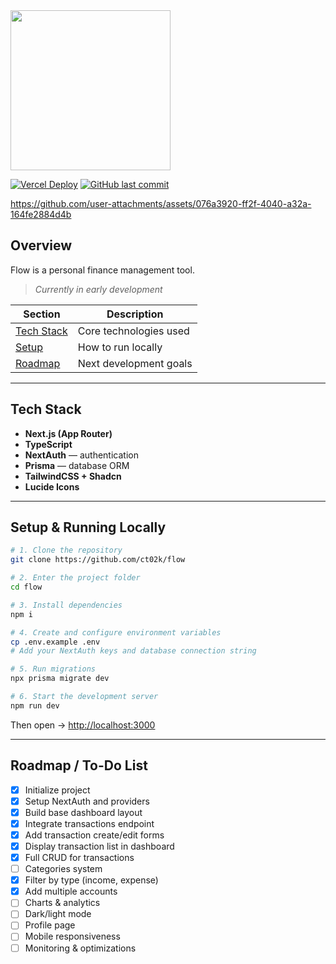 <img src="https://github.com/user-attachments/assets/f32492f7-9bf7-405e-870c-5fe611613971" height="256" width="256"/>

[![Vercel Deploy](https://img.shields.io/github/deployments/ct02k/flow/Production?label=vercel&logo=vercel)](https://flow-omega-one.vercel.app)
[![GitHub last commit](https://img.shields.io/github/last-commit/ct02k/flow)](https://github.com/ct02k/flow/commits/main)



https://github.com/user-attachments/assets/076a3920-ff2f-4040-a32a-164fe2884d4b



## Overview
Flow is a personal finance management tool.
> _Currently in early development_

| Section                              | Description                   |
| ------------------------------------ | ----------------------------- |
| [Tech Stack](#-tech-stack)        | Core technologies used        |
| [Setup](#-setup--running-locally) | How to run locally            |
| [Roadmap](#-roadmap--to-do-list)  | Next development goals        |

---

## Tech Stack

- **Next.js (App Router)**
- **TypeScript**
- **NextAuth** — authentication
- **Prisma** — database ORM
- **TailwindCSS + Shadcn**
- **Lucide Icons**

---

## Setup & Running Locally

```bash
# 1. Clone the repository
git clone https://github.com/ct02k/flow

# 2. Enter the project folder
cd flow

# 3. Install dependencies
npm i

# 4. Create and configure environment variables
cp .env.example .env
# Add your NextAuth keys and database connection string

# 5. Run migrations
npx prisma migrate dev

# 6. Start the development server
npm run dev
```

Then open -> [http://localhost:3000](http://localhost:3000)

---

## Roadmap / To-Do List

- [x] Initialize project  
- [x] Setup NextAuth and providers  
- [x] Build base dashboard layout  
- [x] Integrate transactions endpoint  
- [x] Add transaction create/edit forms  
- [x] Display transaction list in dashboard  
- [x] Full CRUD for transactions  
- [ ] Categories system 
- [x] Filter by type (income, expense)  
- [x] Add multiple accounts  
- [ ] Charts & analytics 
- [ ] Dark/light mode  
- [ ] Profile page  
- [ ] Mobile responsiveness 
- [ ] Monitoring & optimizations 
